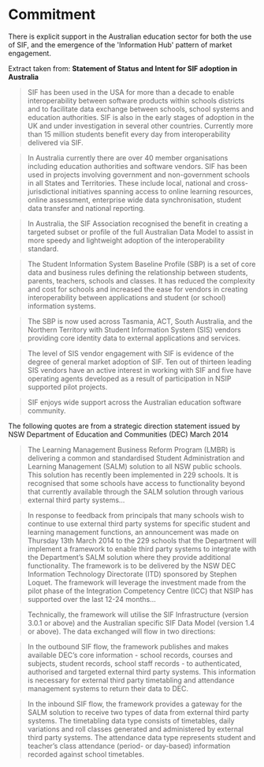 # Commitment

There is explicit support in the Australian education sector for both the use of SIF, and the emergence of the 'Information Hub' pattern of
market engagement.

Extract taken from: **Statement of Status and Intent for SIF adoption in Australia**

>   SIF has been used in the USA for more than a decade to enable interoperability between software
    products within schools districts and to facilitate data exchange between schools, school
    systems and education authorities. SIF is also in the early stages of adoption in the UK and
    under investigation in several other countries. Currently more than 15 million students benefit
    every day from interoperability delivered via SIF.

>   In Australia currently there are over 40 member organisations including education authorities and
    software vendors. SIF has been used in projects involving government and non-government schools
    in all States and Territories. These include local, national and cross-jurisdictional initiatives
    spanning access to online learning resources, online assessment, enterprise wide data synchronisation,
    student data transfer and national reporting.

>   In Australia, the SIF Association recognised the benefit in creating a targeted subset or profile of
    the full Australian Data Model to assist in more speedy and lightweight adoption of the interoperability
    standard.

>   The Student Information System Baseline Profile (SBP) is a set of core data and business rules defining
    the relationship between students, parents, teachers, schools and classes. It has reduced the complexity
    and cost for schools and increased the ease for vendors in creating interoperability between applications
    and student (or school) information systems.

>   The SBP is now used across Tasmania, ACT, South Australia, and the Northern Territory with Student
    Information System (SIS) vendors providing core identity data to external applications and services.

>   The level of SIS vendor engagement with SIF is evidence of the degree of general market adoption of SIF.
    Ten out of thirteen leading SIS vendors have an active interest in working with SIF and five have operating
    agents developed as a result of participation in NSIP supported pilot projects.

>   SIF enjoys wide support across the Australian education software community.



The following quotes are from a strategic direction statement issued by NSW Department of Education and Communities (DEC) March 2014

>   The Learning Management Business Reform Program (LMBR) is delivering a common and standardised Student
    Administration and Learning Management (SALM) solution to all NSW public schools. This solution has
    recently been implemented in 229 schools. It is recognised that some schools have access to functionality
    beyond that currently available through the SALM solution through various external third party systems...

>   In response to feedback from principals that many schools wish to continue to use external third party
    systems for specific student and learning management functions, an announcement was made on Thursday 13th March 2014
    to the 229 schools that the Department will implement a framework to enable third party systems to integrate
    with the Department’s SALM solution where they provide additional functionality. The framework is to be
    delivered by the NSW DEC Information Technology Directorate (ITD) sponsored by Stephen Loquet.
    The framework will leverage the investment made from the pilot phase of the Integration Competency Centre (ICC)
    that NSIP has supported over the last 12-24 months...

>   Technically, the framework will utilise the SIF Infrastructure (version 3.0.1 or above) and the Australian specific
    SIF Data Model (version 1.4 or above). The data exchanged will flow in two directions:

>   In the outbound SIF flow, the framework publishes and makes available DEC’s core information - school records,
    courses and subjects, student records, school staff records - to authenticated, authorised and targeted external
    third party systems. This information is necessary for external third party timetabling and attendance management
    systems to return their data to DEC.

>   In the inbound SIF flow, the framework provides a gateway for the SALM solution to receive two types of data from
    external third party systems. The timetabling data type consists of timetables, daily variations and roll classes
    generated and administered by external third party systems. The attendance data type represents student and
    teacher’s class attendance (period- or day-based) information recorded against school timetables.
